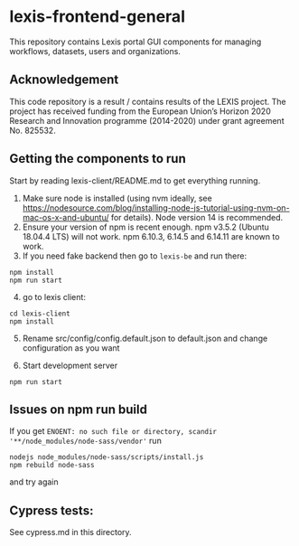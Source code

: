 # lexis-frontend-general

This repository contains Lexis portal GUI components for managing workflows, datasets, users and organizations.

## Acknowledgement
This code repository is a result / contains results of the LEXIS project. The project has received funding from the European Union’s Horizon 2020 Research and Innovation programme (2014-2020) under grant agreement No. 825532.

## Getting the components to run

Start by reading lexis-client/README.md to get everything running.

1. Make sure node is installed (using nvm ideally, see https://nodesource.com/blog/installing-node-js-tutorial-using-nvm-on-mac-os-x-and-ubuntu/ for details). Node version 14 is recommended.
2. Ensure your version of npm is recent enough. npm v3.5.2 (Ubuntu 18.04.4 LTS) will not work. npm 6.10.3, 6.14.5 and 6.14.11 are known to work.
3. If you need fake backend then go to `lexis-be` and run there:
```
npm install
npm run start
```

4. go to lexis client:

```
cd lexis-client
npm install

```

5. Rename src/config/config.default.json to default.json and change configuration as you want

6. Start development server

```
npm run start

```

## Issues on npm run build

If you get 
```ENOENT: no such file or directory, scandir '**/node_modules/node-sass/vendor'```
run
```
nodejs node_modules/node-sass/scripts/install.js
npm rebuild node-sass
```
and try again

## Cypress tests:

See cypress.md in this directory.
